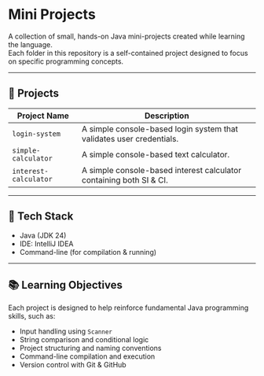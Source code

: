 # Mini Projects

A collection of small, hands-on Java mini-projects created while learning the language.  
Each folder in this repository is a self-contained project designed to focus on specific programming concepts.

---

## 📁 Projects

| Project Name   | Description                        |
|----------------|------------------------------------|
| `login-system` | A simple console-based login system that validates user credentials. |
| `simple-calculator` | A simple console-based text calculator. |
| `interest-calculator` | A simple console-based interest calculator containing both SI & CI. |

---

## 📌 Tech Stack

- Java (JDK 24)
- IDE: IntelliJ IDEA
- Command-line (for compilation & running)

---

## 📚 Learning Objectives

Each project is designed to help reinforce fundamental Java programming skills, such as:

- Input handling using `Scanner`
- String comparison and conditional logic
- Project structuring and naming conventions
- Command-line compilation and execution
- Version control with Git & GitHub
